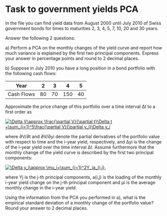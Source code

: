 # Task to government yields PCA

In the file you can find yield data from August 2000 until July 2010 of Swiss government bonds for times to maturities 2, 3, 4, 5, 7, 10, 20 and 30 years.

Answer the following 2 questions:

a) Perform a PCA on the monthly changes of the yield curve and report how much variance is explained by the first two principal components. Express your answer in percentage points and round to 2 decimal places.

b) Suppose in July 2010 you have a long position in a bond portfolio with the following cash flows:

|Year      |2   |3   |4    |5   |
|----------|----|----|-----|----|
|Cash Flows|80  |70  |150  |40  |

Approximate the price change of this portfolio over a time interval Δt to a first order as

<a href="https://www.codecogs.com/eqnedit.php?latex=\Delta&space;V\approx&space;\frac{\partial&space;V}{\partial&space;t}\Delta&space;t&space;&plus;\sum_{i=1}^5\frac{\partial&space;V}{\partial&space;y_i}\Delta&space;y_i" target="_blank"><img src="https://latex.codecogs.com/gif.latex?\Delta&space;V\approx&space;\frac{\partial&space;V}{\partial&space;t}\Delta&space;t&space;&plus;\sum_{i=1}^5\frac{\partial&space;V}{\partial&space;y_i}\Delta&space;y_i" title="\Delta V\approx \frac{\partial V}{\partial t}\Delta t +\sum_{i=1}^5\frac{\partial V}{\partial y_i}\Delta y_i" /></a>

where ∂V/∂t and ∂V/∂yi denote the partial derivatives of the portfolio value with respect to time and the i-year yield, respectively, and Δyi is the change of the i-year yield over the time interval Δt. Assume furthermore that the monthly change of the yield curve is described by the first two principal components:

<a href="https://www.codecogs.com/eqnedit.php?latex=\Delta&space;y_i\approx&space;\mu_i&plus;\sum_{j=1}^2Y_ja_{i,j}," target="_blank"><img src="https://latex.codecogs.com/gif.latex?\Delta&space;y_i\approx&space;\mu_i&plus;\sum_{j=1}^2Y_ja_{i,j}," title="\Delta y_i\approx \mu_i+\sum_{j=1}^2Y_ja_{i,j}," /></a>

where Yj is the j-th principal components, a(i,j) is the loading of the monthly i-year yield change on the j-th principal component and μi is the average monthly change in the i-year yield.

Using the information from the PCA you performed in a), what is the empirical standard deviation of a monthly change of the portfolio value? Round your answer to 2 decimal places.
